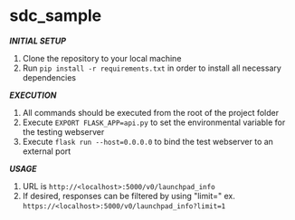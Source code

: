 # sdc_sample

*****INITIAL SETUP*****
1. Clone the repository to your local machine
2. Run `pip install -r requirements.txt` in order to install all necessary dependencies

*****EXECUTION*****
1. All commands should be executed from the root of the project folder
2. Execute `EXPORT FLASK_APP=api.py` to set the environmental variable for the testing webserver
3. Execute `flask run --host=0.0.0.0` to bind the test webserver to an external port

*****USAGE*****
1. URL is `http://<localhost>:5000/v0/launchpad_info`
2. If desired, responses can be filtered by using "limit=<return value>" ex. `https://<localhost>:5000/v0/launchpad_info?limit=1`

